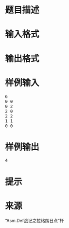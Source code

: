 

# 题目描述



# 输入格式



# 输出格式



# 样例输入


<pre>6
0 0
0 2
2 0
2 2
1 1
0 0</pre>

# 样例输出


<pre>4</pre>

# 提示



# 来源


<p>
“Asm.Def战记之拉格朗日点”杯
</p>
